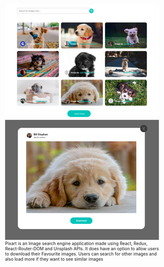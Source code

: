 ![pixart-home](https://github.com/anandsimmy/pixart/blob/master/public/pixart.png?raw=true)
![pixart-download](https://github.com/anandsimmy/pixart/blob/master/public/pixart2.png?raw=true)
Pixart is an Image search engine application made using React, Redux, React-Router-DOM and Unsplash APIs. It does have an option to allow users to download their Favourite images. Users can search for other images and also load more if they want to see similar images 
